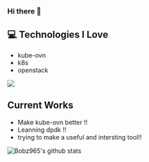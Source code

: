 ### Hi there 👋

<!--
**bobz965/bobz965** is a ✨ _special_ ✨ repository because its `README.md` (this file) appears on your GitHub profile.

Here are some ideas to get you started:

- 🔭 I’m currently working on kube-ovn...
- 🌱 I’m currently learning dpdk...
- 👯 I’m looking to collaborate on dpvs...
- 🤔 I’m looking for help with dpvs...
- 💬 Ask me about kube-ovn...
- 📫 How to reach me: jmdxjsjgcxy@gmail.com
- 😄 Pronouns: ...
- ⚡ Fun fact: ...
-->

## :computer: Technologies I Love
* kube-ovn
* k8s
* openstack

<img src = "https://github-readme-stats.vercel.app/api/top-langs/?username=bobz965&layout=compact">

## Current Works
 * Make kube-ovn better !!
 * Leanning dpdk !!
 * trying to make a useful and intersting tool!!
 
 
 ![Bobz965's github stats](https://github-readme-stats.vercel.app/api?username=bobz965&show_icons=true&hide=[%22issues%22])
